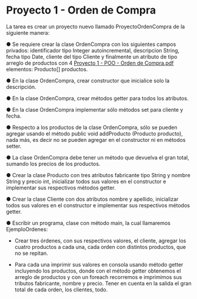 # Proyecto 1 - Orden de Compra

La tarea es crear un proyecto nuevo llamado ProyectoOrdenCompra de la siguiente manera:

● Se requiere crear la clase OrdenCompra con los siguientes campos privados:
identificador tipo Integer autoincremental, descripcion String, fecha tipo Date,
cliente del tipo Cliente y finalmente un atributo de tipo arreglo de productos con
4 [Proyecto 1 - POO - Orden de Compra.pdf](https://github.com/AnaVerduguez/Proyecto-OrdenCompra/files/14212953/Proyecto.1.-.POO.-.Orden.de.Compra.pdf)
elementos: Producto[] productos.

● En la clase OrdenCompra, crear constructor que inicialice solo la descripción.

● En la clase OrdenCompra, crear métodos getter para todos los atributos.

● En la clase OrdenCompra implementar sólo métodos set para cliente y fecha.

● Respecto a los productos de la clase OrdenCompra, sólo se pueden agregar
usando el método public void addProducto (Producto producto), nada más,
es decir no se pueden agregar en el constructor ni en métodos setter.

● La clase OrdenCompra debe tener un método que devuelva el gran total, sumando
los precios de los productos.

● Crear la clase Producto con tres atributos fabricante tipo String y nombre String
y precio int, inicializar todos sus valores en el constructor e implementar sus
respectivos métodos getter.

● Crear la clase Cliente con dos atributos nombre y apellido, inicializar todos sus
valores en el constructor e implementar sus respectivos métodos getter.

● Escribir un programa, clase con método main, la cual llamaremos EjemploOrdenes:

   - Crear tres órdenes, con sus respectivos valores, el cliente, agregar los
     cuatro productos a cada una, cada orden con distintos productos, que no
     se repitan.
        
   - Para cada una imprimir sus valores en consola usando método getter
     incluyendo los productos, donde con el método getter obtenemos el
     arreglo de productos y con un foreach recorremos e imprimimos sus
     tributos fabricante, nombre y precio. Tener en cuenta en la salida el gran
     total de cada orden, los clientes, todo.
